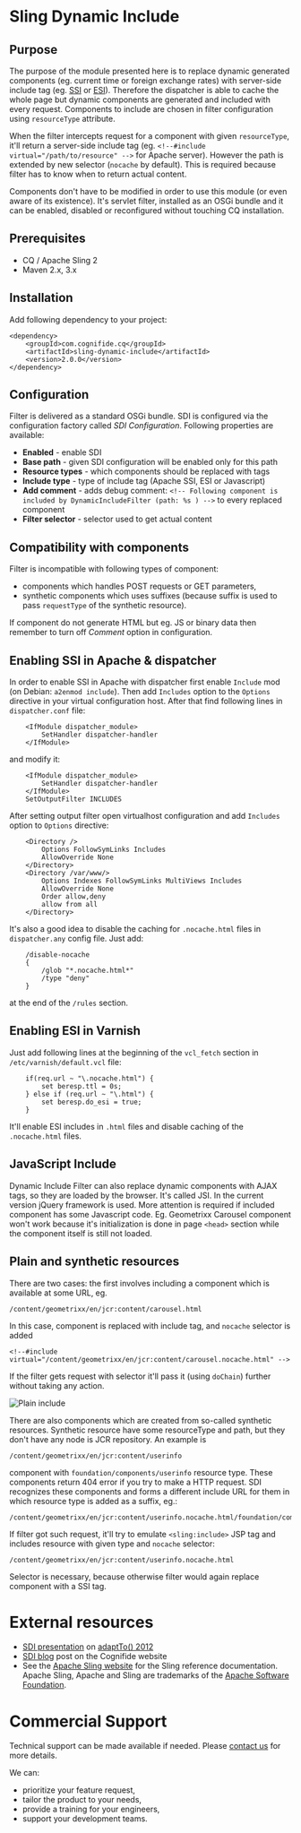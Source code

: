 # Sling Dynamic Include

## Purpose

The purpose of the module presented here is to replace dynamic generated components (eg. current time or foreign exchange rates) with server-side include tag (eg. [SSI](http://httpd.apache.org/docs/current/howto/ssi.html) or [ESI](http://www.w3.org/TR/esi-lang)). Therefore the dispatcher is able to cache the whole page but dynamic components are generated and included with every request. Components to include are chosen in filter configuration using `resourceType` attribute.

When the filter intercepts request for a component with given `resourceType`, it'll return a server-side include tag (eg. `<!--#include virtual="/path/to/resource" -->` for Apache server). However the path is extended by new selector (`nocache` by default). This is required because filter has to know when to return actual content.

Components don't have to be modified in order to use this module (or even aware of its existence). It's servlet filter, installed as an OSGi bundle and it can be enabled, disabled or reconfigured without touching CQ installation.

## Prerequisites

* CQ / Apache Sling 2
* Maven 2.x, 3.x

## Installation

Add following dependency to your project:

    <dependency>
	    <groupId>com.cognifide.cq</groupId>
	    <artifactId>sling-dynamic-include</artifactId>
	    <version>2.0.0</version>
    </dependency>

## Configuration

Filter is delivered as a standard OSGi bundle. SDI is configured via the configuration factory called *SDI Configuration*. Following properties are available:

* **Enabled** - enable SDI
* **Base path** - given SDI configuration will be enabled only for this
  path
* **Resource types** - which components should be replaced with tags
* **Include type** - type of include tag (Apache SSI, ESI or Javascript)
* **Add comment** - adds debug comment: `<!-- Following component is included by DynamicIncludeFilter (path: %s ) -->` to every replaced component
* **Filter selector** - selector used to get actual content


## Compatibility with components

Filter is incompatible with following types of component:

* components which handles POST requests or GET parameters,
* synthetic components which uses suffixes (because suffix is used to pass `requestType` of the synthetic resource).

If component do not generate HTML but eg. JS or binary data then remember to turn off *Comment* option in configuration.

## Enabling SSI in Apache & dispatcher

In order to enable SSI in Apache with dispatcher first enable `Include` mod (on Debian: `a2enmod include`). Then add `Includes` option to the `Options` directive in your virtual configuration host. After that find following lines in `dispatcher.conf` file:

        <IfModule dispatcher_module>
            SetHandler dispatcher-handler
        </IfModule>

and modify it:

        <IfModule dispatcher_module>
            SetHandler dispatcher-handler
        </IfModule>
        SetOutputFilter INCLUDES

After setting output filter open virtualhost configuration and add `Includes` option to `Options` directive:

        <Directory />
            Options FollowSymLinks Includes
            AllowOverride None
        </Directory>
        <Directory /var/www/>
            Options Indexes FollowSymLinks MultiViews Includes
            AllowOverride None
            Order allow,deny
            allow from all
        </Directory>

It's also a good idea to disable the caching for `.nocache.html` files in `dispatcher.any` config file. Just add:

        /disable-nocache
        {
            /glob "*.nocache.html*"
            /type "deny"
        }

at the end of the `/rules` section.

## Enabling ESI in Varnish

Just add following lines at the beginning of the `vcl_fetch` section in `/etc/varnish/default.vcl` file:

        if(req.url ~ "\.nocache.html") {
            set beresp.ttl = 0s;
        } else if (req.url ~ "\.html") {
            set beresp.do_esi = true;
        }

It'll enable ESI includes in `.html` files and disable caching of the `.nocache.html` files.

## JavaScript Include

Dynamic Include Filter can also replace dynamic components with AJAX tags, so they are loaded by the browser. It's called JSI. In the current version jQuery framework is used. More attention is required if included component has some Javascript code. Eg. Geometrixx Carousel component won't work because it's initialization is done in page `<head>` section while the component itself is still not loaded.

## Plain and synthetic resources

There are two cases: the first involves including a component which is available at some URL, eg.

    /content/geometrixx/en/jcr:content/carousel.html

In this case, component is replaced with include tag, and `nocache` selector is added

    <!--#include virtual="/content/geometrixx/en/jcr:content/carousel.nocache.html" -->
    
If the filter gets request with selector it'll pass it (using `doChain`) further without taking any action.

![Plain include](https://raw.github.com/Cognifide/Sling-Dynamic-Include/master/src/main/doc/plain-include.png)

There are also components which are created from so-called synthetic resources. Synthetic resource have some resourceType and path, but they don't have any node is JCR repository. An example is

    /content/geometrixx/en/jcr:content/userinfo

component with `foundation/components/userinfo` resource type. These components return 404 error if you try to make a HTTP request. SDI recognizes these components and forms a different include URL for them in which resource type is added as a suffix, eg.:

    /content/geometrixx/en/jcr:content/userinfo.nocache.html/foundation/components/userinfo

If filter got such request, it'll try to emulate `<sling:include>` JSP tag and includes resource with given type and `nocache` selector:

    /content/geometrixx/en/jcr:content/userinfo.nocache.html

Selector is necessary, because otherwise filter would again replace component with a SSI tag.

# External resources

* [SDI presentation](http://www.pro-vision.de/content/medialib/pro-vision/production/adaptto/2012/adaptto2012-sling-dynamic-include-tomasz-rekaweki-pdf/_jcr_content/renditions/rendition.file/adaptto2012-sling-dynamic-include-tomasz-rekaweki.pdf) on [adaptTo() 2012](http://www.pro-vision.de/de/adaptto/adaptto-2012.html)
* [SDI blog](http://www.cognifide.com/blogs/cq/sling-dynamic-include/) post on the Cognifide website
* See the [Apache Sling website](http://sling.apache.org/) for the Sling reference documentation. Apache Sling, Apache and Sling are trademarks of the [Apache Software Foundation](http://apache.org).

# Commercial Support

Technical support can be made available if needed. Please [contact us](https://www.cognifide.com/get-in-touch/) for more details.

We can:

* prioritize your feature request,
* tailor the product to your needs,
* provide a training for your engineers,
* support your development teams.
